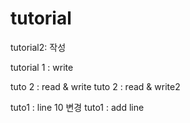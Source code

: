 # tutorial

tutorial2: 작성

tutorial 1 : write

tuto 2 : read & write
tuto 2 : read & write2

tuto1 : line 10 변경
tuto1 : add line